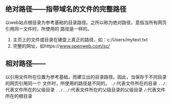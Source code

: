 ## 绝对路径——指带域名的文件的完整路径
以web站点根目录为参考基础的目录路径。之所以称为绝对路径，意指当所有网页引用同一文件时，所使用的
路径是一样的。
1. 主页上的文件或目录在硬盘上真正的路径，如：c:/Users/mytext.txt 
2. 完整的网址，如https://www.openweb.com/sc/
## 相对路径—— 
以引用文件所在位置为参考基础，而建立出的目录路径。因此，当保存于不同目录的网页引用同一个
文件时，所使用的路径是不同的。
`./`:代表文件所在的目录
`../`:代表文件所在的父级目录
`../../`:代表文件所在的父级目录的父级目录
`/`:代表文件所在的根目录